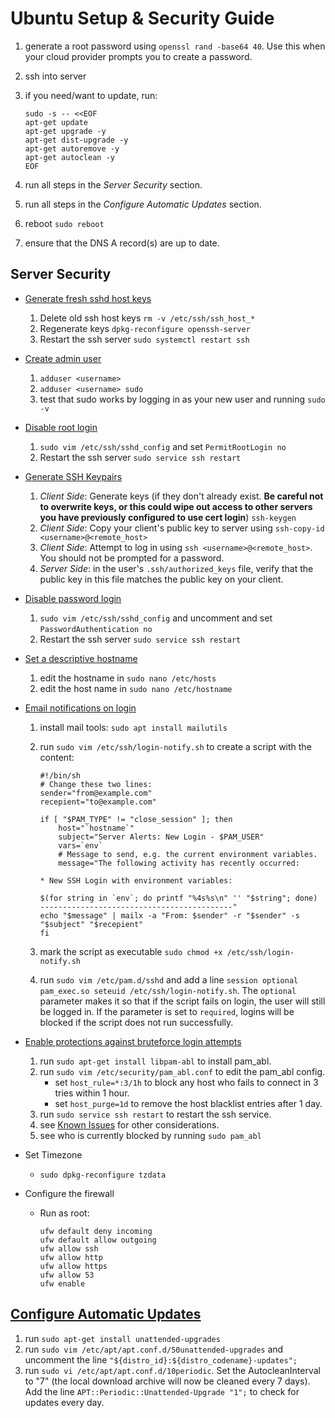 # Ubuntu Setup & Security Guide
1. generate a root password using `openssl rand -base64 40`. Use this when your cloud provider prompts you to create a password.
2. ssh into server
3. if you need/want to update, run:

       sudo -s -- <<EOF
       apt-get update
       apt-get upgrade -y
       apt-get dist-upgrade -y
       apt-get autoremove -y
       apt-get autoclean -y
       EOF
    
4. run all steps in the *Server Security* section.
5. run all steps in the *Configure Automatic Updates* section.
6. reboot `sudo reboot`
7. ensure that the DNS A record(s) are up to date.


## Server Security
- [Generate fresh sshd host keys](https://www.cyberciti.biz/faq/howto-regenerate-openssh-host-keys/)
  1. Delete old ssh host keys `rm -v /etc/ssh/ssh_host_*`
  2. Regenerate keys `dpkg-reconfigure openssh-server`
  3. Restart the ssh server `sudo systemctl restart ssh`

- [Create admin user](https://askubuntu.com/questions/70236/how-can-i-create-an-administrator-user-from-the-command-line#70240)
  1. `adduser <username>`
  2. `adduser <username> sudo`
  3. test that sudo works by logging in as your new user and running `sudo -v`

- [Disable root login](https://askubuntu.com/questions/27559/how-do-i-disable-remote-ssh-login-as-root-from-a-server)
  1. `sudo vim /etc/ssh/sshd_config` and set `PermitRootLogin no`
  2. Restart the ssh server `sudo service ssh restart`

- [Generate SSH Keypairs](https://www.digitalocean.com/community/tutorials/how-to-set-up-ssh-keys-on-ubuntu-1804)
  1. *Client Side*: Generate keys (if they don't already exist. **Be careful not to overwrite keys, or this could wipe out access to other servers you have previously configured to use cert login**) `ssh-keygen`
  2. *Client Side*: Copy your client's public key to server using `ssh-copy-id <username>@<remote_host>`
  3. *Client Side*: Attempt to log in using `ssh <username>@<remote_host>`. You should not be prompted for a password.
  4. *Server Side*: in the user's `.ssh/authorized_keys` file, verify that the public key in this file matches the public key on your client.

- [Disable password login](https://stackoverflow.com/questions/20898384/ssh-disable-password-authentication)
  1. `sudo vim /etc/ssh/sshd_config` and uncomment and set `PasswordAuthentication no`
  2. Restart the ssh server `sudo service ssh restart`

- [Set a descriptive hostname](https://www.howtogeek.com/197934/how-to-change-your-hostname-computer-name-on-ubuntu-linux/)
  1. edit the hostname in `sudo nano /etc/hosts`
  2. edit the host name in `sudo nano /etc/hostname`

- [Email notifications on login](https://askubuntu.com/questions/179889/how-do-i-set-up-an-email-alert-when-a-ssh-login-is-successful#448602)
  1. install mail tools: `sudo apt install mailutils`
  2. run `sudo vim /etc/ssh/login-notify.sh` to create a script with the content: 

         #!/bin/sh
         # Change these two lines:
         sender="from@example.com"
         recepient="to@example.com"
         
         if [ "$PAM_TYPE" != "close_session" ]; then
             host="`hostname`"
             subject="Server Alerts: New Login - $PAM_USER"
             vars=`env`
             # Message to send, e.g. the current environment variables.
             message="The following activity has recently occurred:

         * New SSH Login with environment variables: 

         $(for string in `env`; do printf "%4s%s\n" '' "$string"; done)
         -------------------------------------------"
         echo "$message" | mailx -a "From: $sender" -r "$sender" -s "$subject" "$recepient"
         fi

  3. mark the script as executable `sudo chmod +x /etc/ssh/login-notify.sh`
  4. run `sudo vim /etc/pam.d/sshd` and add a line `session optional pam_exec.so seteuid /etc/ssh/login-notify.sh`. The `optional` parameter makes it so that if the script fails on login, the user will still be logged in. If the parameter is set to `required`, logins will be blocked if the script does not run successfully.

- [Enable protections against bruteforce login attempts](https://www.linux.com/news/protect-ssh-brute-force-attacks-pamabl)
  1. run `sudo apt-get install libpam-abl` to install pam_abl.
  2. run `sudo vim /etc/security/pam_abl.conf` to edit the pam_abl config. 
     - set `host_rule=*:3/1h` to block any host who fails to connect in 3 tries within 1 hour.
     - set `host_purge=1d` to remove the host blacklist entries after 1 day.
  3. run `sudo service ssh restart` to restart the ssh service.
  4. see [Known Issues](https://wiki.archlinux.org/index.php/Pam_abl#Known_issues) for other considerations.
  5. see who is currently blocked by running `sudo pam_abl`

- Set Timezone
  - `sudo dpkg-reconfigure tzdata`

- Configure the firewall
  - Run as root:
  
        ufw default deny incoming
        ufw default allow outgoing
        ufw allow ssh
        ufw allow http
        ufw allow https
        ufw allow 53
        ufw enable


## [Configure Automatic Updates](https://www.unixmen.com/configure-automatic-updates-ubuntu-server/)
1. run `sudo apt-get install unattended-upgrades`
2. run `sudo vim /etc/apt/apt.conf.d/50unattended-upgrades` and uncomment the line `"${distro_id}:${distro_codename}-updates";`
2. run `sudo vi /etc/apt/apt.conf.d/10periodic`. Set the AutocleanInterval to "7" (the local download archive will now be cleaned every 7 days). Add the line `APT::Periodic::Unattended-Upgrade "1";` to check for updates every day.
